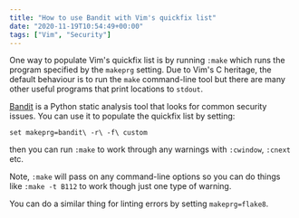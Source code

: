```yaml
---
title: "How to use Bandit with Vim's quickfix list"
date: "2020-11-19T10:54:49+00:00"
tags: ["Vim", "Security"]
---
```


One way to populate Vim's quickfix list is by running `:make` which runs the
program specified by the `makeprg` setting. Due to Vim's C heritage, the default
behaviour is to run the `make` command-line tool but there are many other useful
programs that print locations to `stdout`.

[Bandit](https://bandit.readthedocs.io/en/latest/) is a Python static analysis
tool that looks for common security issues. You can use it to populate the
quickfix list by setting:

```vim
set makeprg=bandit\ -r\ -f\ custom
```

then you can run `:make` to work through any warnings with `:cwindow`, `:cnext`
etc.

Note, `:make` will pass on any command-line options so you can do things like
`:make -t B112` to work though just one type of warning.

You can do a similar thing for linting errors by setting `makeprg=flake8`.
